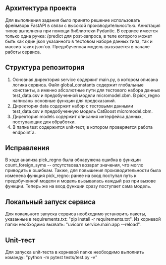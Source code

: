 ## Архитектура проекта
Для выполнения задания было принято решение использовать фреймворк FastAPI в связи с высокой производительностью. 
Аннотация типов выполнена при помощи библиотеки Pydantic. В сервисе имеется только одна ручка: /predict для post-запроса, в теле которого может быть как один json указанного в тестовом наборе данных типа, так и массив таких json`ов. Предобученная модель вызывается в начале работы сервиса.
## Структура репозитория
1. Основная директория service содержит main.py, в котором описана логика сервиса. Файл global_constants содержит глобальные константы, а именно абсолютные пути для тестового набора данных test_data.csv и предобученной модели micromodel.cbm. В pick_regno написаны основные функции для предсказаний.
2. Директория data содержит набор с тестовыми данными test_data.csv и предобученную модель CatBoost micromodel.cbm.
3. Директория models содержит описания интерфейса данных, поступающих для обработки.
4. В папке test содержится unit-тест, в котором проверяется работа endpoint`a.
## Исправления
В ходе анализа pick_regno была обнаружена ошибка в функции count_foreign_syms -- отсутствовал возврат значения, что могло приводить к ошибкам. Также, для повышения производительности была изменена функция pick_regno: ранее на вход поступал путь к предобученной модели и модель вызывалась каждый раз при вызове функции. Теперь же на вход функции сразу поступает сама модель.
## Локальный запуск сервиса
Для локального запуска сервиса необходимо установить пакеты, указанные в requirements.txt: "pip install -r requirements.txt". Из корневой папки необходимо вызвать: "uvicorn service.main:app --reload".
## Unit-тест
Для запуска unit-теста в корневой папке необходимо выполнить команду: "python -m pytest tests/test.py -v"
